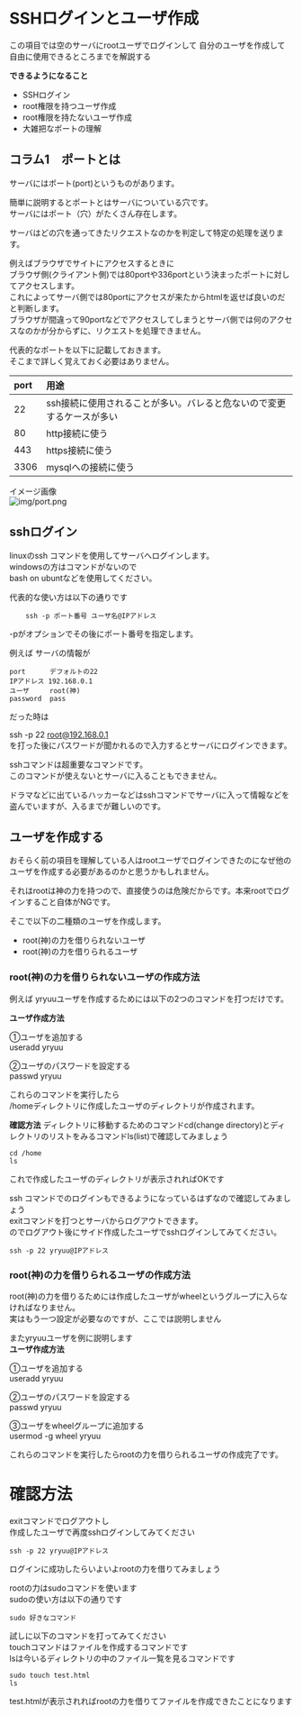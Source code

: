 # SSHログインとユーザ作成
この項目では空のサーバにrootユーザでログインして
自分のユーザを作成して自由に使用できるところまでを解説する

**できるようになること**
* SSHログイン
* root権限を持つユーザ作成
* root権限を持たないユーザ作成
* 大雑把なポートの理解

## コラム1　ポートとは

サーバにはポート(port)というものがあります。  

簡単に説明するとポートとはサーバについている穴です。  
サーバにはポート（穴）がたくさん存在します。  

サーバはどの穴を通ってきたリクエストなのかを判定して特定の処理を送ります。  

例えばブラウザでサイトにアクセスするときに  
ブラウザ側(クライアント側)では80portや336portという決まったポートに対してアクセスします。  
これによってサーバ側では80portにアクセスが来たからhtmlを返せば良いのだと判断します。  
ブラウザが間違って90portなどでアクセスしてしまうとサーバ側では何のアクセスなのかが分からずに、リクエストを処理できません。  

代表的なポートを以下に記載しておきます。  
そこまで詳しく覚えておく必要はありません。  

|port|用途|
|:----|:----|
|22 | ssh接続に使用されることが多い。バレると危ないので変更するケースが多い|
|80| http接続に使う|
|443|https接続に使う|
|3306|mysqlへの接続に使う|

イメージ画像  
![img/port.png](../img/port.png)

## sshログイン
linuxのssh コマンドを使用してサーバへログインします。  
windowsの方はコマンドがないので  
bash on ubuntなどを使用してください。  

代表的な使い方は以下の通りです  
```
    ssh -p ポート番号 ユーザ名@IPアドレス
```
-pがオプションでその後にポート番号を指定します。  


例えば サーバの情報が  
```
port      デフォルトの22
IPアドレス 192.168.0.1
ユーザ     root(神)
password  pass
```
だった時は  

ssh -p 22 root@192.168.0.1  
を打った後にパスワードが聞かれるので入力するとサーバにログインできます。  


sshコマンドは超重要なコマンドです。  
このコマンドが使えないとサーバに入ることもできません。  

ドラマなどに出ているハッカーなどはsshコマンドでサーバに入って情報などを盗んでいますが、入るまでが難しいのです。  

## ユーザを作成する
おそらく前の項目を理解している人はrootユーザでログインできたのになぜ他のユーザを作成する必要があるのかと思うかもしれません。  

それはrootは神の力を持つので、直接使うのは危険だからです。本来rootでログインすること自体がNGです。  

そこで以下の二種類のユーザを作成します。  
* root(神)の力を借りられないユーザ  
* root(神)の力を借りられるユーザ  


### root(神)の力を借りられないユーザの作成方法
例えば yryuuユーザを作成するためには以下の2つのコマンドを打つだけです。  

**ユーザ作成方法**

①ユーザを追加する  
useradd yryuu  

②ユーザのパスワードを設定する  
passwd yryuu  

これらのコマンドを実行したら  
/homeディレクトリに作成したユーザのディレクトリが作成されます。  

**確認方法**
ディレクトリに移動するためのコマンドcd(change directory)とディレクトリのリストをみるコマンドls(list)で確認してみましょう  

```
cd /home
ls

```
これで作成したユーザのディレクトリが表示されればOKです  

ssh コマンドでのログインもできるようになっているはずなので確認してみましょう  
exitコマンドを打つとサーバからログアウトできます。  
のでログアウト後にサイド作成したユーザでsshログインしてみてください。  

```
ssh -p 22 yryuu@IPアドレス
```

### root(神)の力を借りられるユーザの作成方法
root(神)の力を借りるためには作成したユーザがwheelというグループに入らなければなりません。  
実はもう一つ設定が必要なのですが、ここでは説明しません  

またyryuuユーザを例に説明します  
**ユーザ作成方法**  

①ユーザを追加する  
useradd yryuu  

②ユーザのパスワードを設定する  
passwd yryuu  

③ユーザをwheelグループに追加する  
usermod -g wheel yryuu  

これらのコマンドを実行したらrootの力を借りられるユーザの作成完了です。  

# 確認方法
exitコマンドでログアウトし  
作成したユーザで再度sshログインしてみてください  

```
ssh -p 22 yryuu@IPアドレス
```

ログインに成功したらいよいよrootの力を借りてみましょう  

rootの力はsudoコマンドを使います  
sudoの使い方は以下の通りです  

```
sudo 好きなコマンド
```

試しに以下のコマンドを打ってみてください  
touchコマンドはファイルを作成するコマンドです  
lsは今いるディレクトリの中のファイル一覧を見るコマンドです  
```
sudo touch test.html
ls
```

test.htmlが表示されればrootの力を借りてファイルを作成できたことになります
